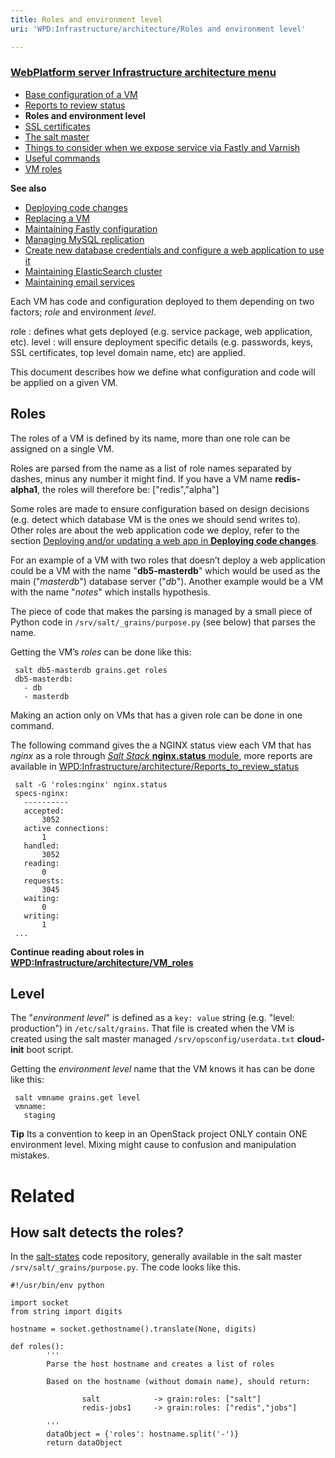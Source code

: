 ```yaml
---
title: Roles and environment level
uri: 'WPD:Infrastructure/architecture/Roles and environment level'

---
```

### <span>[WebPlatform server Infrastructure architecture menu](/WPD:Infrastructure/architecture)</span>

-   [Base configuration of a VM](/WPD:Infrastructure/architecture/Base_configuration_of_a_VM)
-   [Reports to review status](/WPD:Infrastructure/architecture/Reports_to_review_status)
-   **Roles and environment level**
-   [SSL certificates](/WPD:Infrastructure/architecture/SSL_certificates)
-   [The salt master](/WPD:Infrastructure/architecture/The_salt_master)
-   [Things to consider when we expose service via Fastly and Varnish](/WPD:Infrastructure/architecture/Things_to_consider_when_we_expose_service_via_Fastly_and_Varnish)
-   [Useful commands](/WPD:Infrastructure/architecture/Useful_commands)
-   [VM roles](/WPD:Infrastructure/architecture/VM_roles)

**See also**

-   [Deploying code changes](/WPD:Infrastructure/procedures/Deploying_code_changes)
-   [Replacing a VM](/WPD:Infrastructure/procedures/Replacing_a_VM)
-   [Maintaining Fastly configuration](/WPD:Infrastructure/procedures/Maintaining_Varnish_or_Fastly_configuration)
-   [Managing MySQL replication](/WPD:Infrastructure/procedures/Managing_MySQL_replication)
-   [Create new database credentials and configure a web application to use it](/WPD:Infrastructure/procedures/Create_new_database_credentials_configure_a_web_application_to_use_it)
-   [Maintaining ElasticSearch cluster](/WPD:Infrastructure/procedures/Maintaining_ElasticSearch_cluster)
-   [Maintaining email services](/WPD:Infrastructure/procedures/Maintaining_email_services)

Each VM has code and configuration deployed to them depending on two factors; *role* and environment *level*.

role
:   defines what gets deployed (e.g. service package, web application, etc).
level
:   will ensure deployment specific details (e.g. passwords, keys, SSL certificates, top level domain name, etc) are applied.

This document describes how we define what configuration and code will be applied on a given VM.

## <span>Roles</span>

The roles of a VM is defined by its name, more than one role can be assigned on a single VM.

Roles are parsed from the name as a list of role names separated by dashes, minus any number it might find. If you have a VM name **redis-alpha1**, the roles will therefore be: ["redis","alpha"]

Some roles are made to ensure configuration based on design decisions (e.g. detect which database VM is the ones we should send writes to). Other roles are about the web application code we deploy, refer to the section [Deploying and/or updating a web app in **Deploying code changes**](/WPD:Infrastructure/procedures/Deploying_code_changes#Deploying.2Fupdating_a_web_app).

For an example of a VM with two roles that doesn’t deploy a web application could be a VM with the name "**db5-masterdb**" which would be used as the main ("*masterdb*") database server ("*db*"). Another example would be a VM with the name "*notes*" which installs hypothesis.

The piece of code that makes the parsing is managed by a small piece of Python code in `/srv/salt/_grains/purpose.py` (see below) that parses the name.

Getting the VM’s *roles* can be done like this:

     salt db5-masterdb grains.get roles
     db5-masterdb:
       - db
       - masterdb

Making an action only on VMs that has a given role can be done in one command.

The following command gives the a NGINX status view each VM that has *nginx* as a role through [*Salt Stack* **nginx.status** module](http://docs.saltstack.com/en/latest/ref/modules/all/salt.modules.nginx.html#salt.modules.nginx.status), more reports are available in [WPD:Infrastructure/architecture/Reports\_to\_review\_status](/WPD:Infrastructure/architecture/Reports_to_review_status)

     salt -G 'roles:nginx' nginx.status
     specs-nginx:
       ----------
       accepted:
           3052
       active connections:
           1
       handled:
           3052
       reading:
           0
       requests:
           3045
       waiting:
           0
       writing:
           1
     ...

**Continue reading about roles in [WPD:Infrastructure/architecture/VM\_roles](/WPD:Infrastructure/architecture/VM_roles)**

## <span>Level</span>

The "*environment level*" is defined as a `key: value` string (e.g. "level: production") in `/etc/salt/grains`. That file is created when the VM is created using the salt master managed `/srv/opsconfig/userdata.txt` **cloud-init** boot script.

Getting the *environment level* name that the VM knows it has can be done like this:

     salt vmname grains.get level
     vmname:
       staging

**Tip** Its a convention to keep in an OpenStack project ONLY contain ONE environment level. Mixing might cause to confusion and manipulation mistakes.

# <span>Related</span>

## <span>How salt detects the roles?</span>

In the [salt-states](https://github.com/webplatform/salt-states) code repository, generally available in the salt master `/srv/salt/_grains/purpose.py`. The code looks like this.

```
#!/usr/bin/env python

import socket
from string import digits

hostname = socket.gethostname().translate(None, digits)

def roles():
        '''
        Parse the host hostname and creates a list of roles

        Based on the hostname (without domain name), should return:

                salt            -> grain:roles: ["salt"]
                redis-jobs1     -> grain:roles: ["redis","jobs"]

        '''
        dataObject = {'roles': hostname.split('-')}
        return dataObject
```